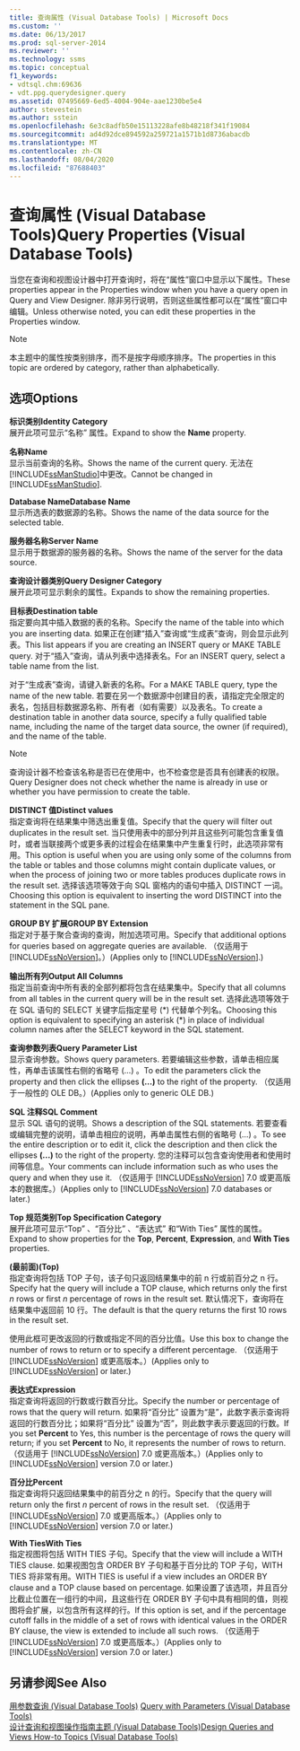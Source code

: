 ```yaml
---
title: 查询属性 (Visual Database Tools) | Microsoft Docs
ms.custom: ''
ms.date: 06/13/2017
ms.prod: sql-server-2014
ms.reviewer: ''
ms.technology: ssms
ms.topic: conceptual
f1_keywords:
- vdtsql.chm:69636
- vdt.ppg.querydesigner.query
ms.assetid: 07495669-6ed5-4004-904e-aae1230be5e4
author: stevestein
ms.author: sstein
ms.openlocfilehash: 6e3c8adfb50e15113228afe8b48218f341f19084
ms.sourcegitcommit: ad4d92dce894592a259721a1571b1d8736abacdb
ms.translationtype: MT
ms.contentlocale: zh-CN
ms.lasthandoff: 08/04/2020
ms.locfileid: "87688403"
---
```

# <a name="query-properties-visual-database-tools"></a><span data-ttu-id="d58f6-102">查询属性 (Visual Database Tools)</span><span class="sxs-lookup"><span data-stu-id="d58f6-102">Query Properties (Visual Database Tools)</span></span>
  <span data-ttu-id="d58f6-103">当您在查询和视图设计器中打开查询时，将在“属性”窗口中显示以下属性。</span><span class="sxs-lookup"><span data-stu-id="d58f6-103">These properties appear in the Properties window when you have a query open in Query and View Designer.</span></span> <span data-ttu-id="d58f6-104">除非另行说明，否则这些属性都可以在“属性”窗口中编辑。</span><span class="sxs-lookup"><span data-stu-id="d58f6-104">Unless otherwise noted, you can edit these properties in the Properties window.</span></span>  
  
> [!NOTE]  
>  <span data-ttu-id="d58f6-105">本主题中的属性按类别排序，而不是按字母顺序排序。</span><span class="sxs-lookup"><span data-stu-id="d58f6-105">The properties in this topic are ordered by category, rather than alphabetically.</span></span>  
  
## <a name="options"></a><span data-ttu-id="d58f6-106">选项</span><span class="sxs-lookup"><span data-stu-id="d58f6-106">Options</span></span>  
 <span data-ttu-id="d58f6-107">**标识类别**</span><span class="sxs-lookup"><span data-stu-id="d58f6-107">**Identity Category**</span></span>  
 <span data-ttu-id="d58f6-108">展开此项可显示“名称”  属性。</span><span class="sxs-lookup"><span data-stu-id="d58f6-108">Expand to show the **Name** property.</span></span>  
  
 <span data-ttu-id="d58f6-109">**名称**</span><span class="sxs-lookup"><span data-stu-id="d58f6-109">**Name**</span></span>  
 <span data-ttu-id="d58f6-110">显示当前查询的名称。</span><span class="sxs-lookup"><span data-stu-id="d58f6-110">Shows the name of the current query.</span></span> <span data-ttu-id="d58f6-111">无法在 [!INCLUDE[ssManStudio](../../includes/ssmanstudio-md.md)]中更改。</span><span class="sxs-lookup"><span data-stu-id="d58f6-111">Cannot be changed in [!INCLUDE[ssManStudio](../../includes/ssmanstudio-md.md)].</span></span>  
  
 <span data-ttu-id="d58f6-112">**Database Name**</span><span class="sxs-lookup"><span data-stu-id="d58f6-112">**Database Name**</span></span>  
 <span data-ttu-id="d58f6-113">显示所选表的数据源的名称。</span><span class="sxs-lookup"><span data-stu-id="d58f6-113">Shows the name of the data source for the selected table.</span></span>  
  
 <span data-ttu-id="d58f6-114">**服务器名称**</span><span class="sxs-lookup"><span data-stu-id="d58f6-114">**Server Name**</span></span>  
 <span data-ttu-id="d58f6-115">显示用于数据源的服务器的名称。</span><span class="sxs-lookup"><span data-stu-id="d58f6-115">Shows the name of the server for the data source.</span></span>  
  
 <span data-ttu-id="d58f6-116">**查询设计器类别**</span><span class="sxs-lookup"><span data-stu-id="d58f6-116">**Query Designer Category**</span></span>  
 <span data-ttu-id="d58f6-117">展开此项可显示剩余的属性。</span><span class="sxs-lookup"><span data-stu-id="d58f6-117">Expands to show the remaining properties.</span></span>  
  
 <span data-ttu-id="d58f6-118">**目标表**</span><span class="sxs-lookup"><span data-stu-id="d58f6-118">**Destination table**</span></span>  
 <span data-ttu-id="d58f6-119">指定要向其中插入数据的表的名称。</span><span class="sxs-lookup"><span data-stu-id="d58f6-119">Specify the name of the table into which you are inserting data.</span></span> <span data-ttu-id="d58f6-120">如果正在创建“插入”查询或“生成表”查询，则会显示此列表。</span><span class="sxs-lookup"><span data-stu-id="d58f6-120">This list appears if you are creating an INSERT query or MAKE TABLE query.</span></span> <span data-ttu-id="d58f6-121">对于“插入”查询，请从列表中选择表名。</span><span class="sxs-lookup"><span data-stu-id="d58f6-121">For an INSERT query, select a table name from the list.</span></span>  
  
 <span data-ttu-id="d58f6-122">对于“生成表”查询，请键入新表的名称。</span><span class="sxs-lookup"><span data-stu-id="d58f6-122">For a MAKE TABLE query, type the name of the new table.</span></span> <span data-ttu-id="d58f6-123">若要在另一个数据源中创建目的表，请指定完全限定的表名，包括目标数据源名称、所有者（如有需要）以及表名。</span><span class="sxs-lookup"><span data-stu-id="d58f6-123">To create a destination table in another data source, specify a fully qualified table name, including the name of the target data source, the owner (if required), and the name of the table.</span></span>  
  
> [!NOTE]  
>  <span data-ttu-id="d58f6-124">查询设计器不检查该名称是否已在使用中，也不检查您是否具有创建表的权限。</span><span class="sxs-lookup"><span data-stu-id="d58f6-124">Query Designer does not check whether the name is already in use or whether you have permission to create the table.</span></span>  
  
 <span data-ttu-id="d58f6-125">**DISTINCT 值**</span><span class="sxs-lookup"><span data-stu-id="d58f6-125">**Distinct values**</span></span>  
 <span data-ttu-id="d58f6-126">指定查询将在结果集中筛选出重复值。</span><span class="sxs-lookup"><span data-stu-id="d58f6-126">Specify that the query will filter out duplicates in the result set.</span></span> <span data-ttu-id="d58f6-127">当只使用表中的部分列并且这些列可能包含重复值时，或者当联接两个或更多表的过程会在结果集中产生重复行时，此选项非常有用。</span><span class="sxs-lookup"><span data-stu-id="d58f6-127">This option is useful when you are using only some of the columns from the table or tables and those columns might contain duplicate values, or when the process of joining two or more tables produces duplicate rows in the result set.</span></span> <span data-ttu-id="d58f6-128">选择该选项等效于向 SQL 窗格内的语句中插入 DISTINCT 一词。</span><span class="sxs-lookup"><span data-stu-id="d58f6-128">Choosing this option is equivalent to inserting the word DISTINCT into the statement in the SQL pane.</span></span>  
  
 <span data-ttu-id="d58f6-129">**GROUP BY 扩展**</span><span class="sxs-lookup"><span data-stu-id="d58f6-129">**GROUP BY Extension**</span></span>  
 <span data-ttu-id="d58f6-130">指定对于基于聚合查询的查询，附加选项可用。</span><span class="sxs-lookup"><span data-stu-id="d58f6-130">Specify that additional options for queries based on aggregate queries are available.</span></span> <span data-ttu-id="d58f6-131">（仅适用于 [!INCLUDE[ssNoVersion](../../includes/ssnoversion-md.md)]。）</span><span class="sxs-lookup"><span data-stu-id="d58f6-131">(Applies only to [!INCLUDE[ssNoVersion](../../includes/ssnoversion-md.md)].)</span></span>  
  
 <span data-ttu-id="d58f6-132">**输出所有列**</span><span class="sxs-lookup"><span data-stu-id="d58f6-132">**Output All Columns**</span></span>  
 <span data-ttu-id="d58f6-133">指定当前查询中所有表的全部列都将包含在结果集中。</span><span class="sxs-lookup"><span data-stu-id="d58f6-133">Specify that all columns from all tables in the current query will be in the result set.</span></span> <span data-ttu-id="d58f6-134">选择此选项等效于在 SQL 语句的 SELECT 关键字后指定星号 (\*) 代替单个列名。</span><span class="sxs-lookup"><span data-stu-id="d58f6-134">Choosing this option is equivalent to specifying an asterisk (\*) in place of individual column names after the SELECT keyword in the SQL statement.</span></span>  
  
 <span data-ttu-id="d58f6-135">**查询参数列表**</span><span class="sxs-lookup"><span data-stu-id="d58f6-135">**Query Parameter List**</span></span>  
 <span data-ttu-id="d58f6-136">显示查询参数。</span><span class="sxs-lookup"><span data-stu-id="d58f6-136">Shows query parameters.</span></span> <span data-ttu-id="d58f6-137">若要编辑这些参数，请单击相应属性，再单击该属性右侧的省略号 (…)  。</span><span class="sxs-lookup"><span data-stu-id="d58f6-137">To edit the parameters click the property and then click the ellipses **(...)** to the right of the property.</span></span> <span data-ttu-id="d58f6-138">（仅适用于一般性的 OLE DB。）</span><span class="sxs-lookup"><span data-stu-id="d58f6-138">(Applies only to generic OLE DB.)</span></span>  
  
 <span data-ttu-id="d58f6-139">**SQL 注释**</span><span class="sxs-lookup"><span data-stu-id="d58f6-139">**SQL Comment**</span></span>  
 <span data-ttu-id="d58f6-140">显示 SQL 语句的说明。</span><span class="sxs-lookup"><span data-stu-id="d58f6-140">Shows a description of the SQL statements.</span></span> <span data-ttu-id="d58f6-141">若要查看或编辑完整的说明，请单击相应的说明，再单击属性右侧的省略号 (…)  。</span><span class="sxs-lookup"><span data-stu-id="d58f6-141">To see the entire description or to edit it, click the description and then click the ellipses **(...)** to the right of the property.</span></span> <span data-ttu-id="d58f6-142">您的注释可以包含查询使用者和使用时间等信息。</span><span class="sxs-lookup"><span data-stu-id="d58f6-142">Your comments can include information such as who uses the query and when they use it.</span></span> <span data-ttu-id="d58f6-143">（仅适用于 [!INCLUDE[ssNoVersion](../../includes/ssnoversion-md.md)] 7.0 或更高版本的数据库。）</span><span class="sxs-lookup"><span data-stu-id="d58f6-143">(Applies only to [!INCLUDE[ssNoVersion](../../includes/ssnoversion-md.md)] 7.0 databases or later.)</span></span>  
  
 <span data-ttu-id="d58f6-144">**Top 规范类别**</span><span class="sxs-lookup"><span data-stu-id="d58f6-144">**Top Specification Category**</span></span>  
 <span data-ttu-id="d58f6-145">展开此项可显示“Top”  、“百分比”  、“表达式”  和“With Ties”  属性的属性。</span><span class="sxs-lookup"><span data-stu-id="d58f6-145">Expand to show properties for the **Top**, **Percent**, **Expression**, and **With Ties** properties.</span></span>  
  
 <span data-ttu-id="d58f6-146">**(最前面)**</span><span class="sxs-lookup"><span data-stu-id="d58f6-146">**(Top)**</span></span>  
 <span data-ttu-id="d58f6-147">指定查询将包括 TOP 子句，该子句只返回结果集中的前 n  行或前百分之 n  行。</span><span class="sxs-lookup"><span data-stu-id="d58f6-147">Specify hat the query will include a TOP clause, which returns only the first *n* rows or first *n* percentage of rows in the result set.</span></span> <span data-ttu-id="d58f6-148">默认情况下，查询将在结果集中返回前 10 行。</span><span class="sxs-lookup"><span data-stu-id="d58f6-148">The default is that the query returns the first 10 rows in the result set.</span></span>  
  
 <span data-ttu-id="d58f6-149">使用此框可更改返回的行数或指定不同的百分比值。</span><span class="sxs-lookup"><span data-stu-id="d58f6-149">Use this box to change the number of rows to return or to specify a different percentage.</span></span> <span data-ttu-id="d58f6-150">（仅适用于 [!INCLUDE[ssNoVersion](../../includes/ssnoversion-md.md)] 或更高版本。）</span><span class="sxs-lookup"><span data-stu-id="d58f6-150">(Applies only to [!INCLUDE[ssNoVersion](../../includes/ssnoversion-md.md)] or later.)</span></span>  
  
 <span data-ttu-id="d58f6-151">**表达式**</span><span class="sxs-lookup"><span data-stu-id="d58f6-151">**Expression**</span></span>  
 <span data-ttu-id="d58f6-152">指定查询将返回的行数或行数百分比。</span><span class="sxs-lookup"><span data-stu-id="d58f6-152">Specify the number or percentage of rows that the query will return.</span></span> <span data-ttu-id="d58f6-153">如果将“百分比”  设置为“是”，此数字表示查询将返回的行数百分比；如果将“百分比”  设置为“否”，则此数字表示要返回的行数。</span><span class="sxs-lookup"><span data-stu-id="d58f6-153">If you set **Percent** to Yes, this number is the percentage of rows the query will return; if you set **Percent** to No, it represents the number of rows to return.</span></span> <span data-ttu-id="d58f6-154">（仅适用于 [!INCLUDE[ssNoVersion](../../includes/ssnoversion-md.md)] 7.0 或更高版本。）</span><span class="sxs-lookup"><span data-stu-id="d58f6-154">(Applies only to [!INCLUDE[ssNoVersion](../../includes/ssnoversion-md.md)] version 7.0 or later.)</span></span>  
  
 <span data-ttu-id="d58f6-155">**百分比**</span><span class="sxs-lookup"><span data-stu-id="d58f6-155">**Percent**</span></span>  
 <span data-ttu-id="d58f6-156">指定查询将只返回结果集中的前百分之 n  的行。</span><span class="sxs-lookup"><span data-stu-id="d58f6-156">Specify that the query will return only the first *n* percent of rows in the result set.</span></span> <span data-ttu-id="d58f6-157">（仅适用于 [!INCLUDE[ssNoVersion](../../includes/ssnoversion-md.md)] 7.0 或更高版本。）</span><span class="sxs-lookup"><span data-stu-id="d58f6-157">(Applies only to [!INCLUDE[ssNoVersion](../../includes/ssnoversion-md.md)] version 7.0 or later.)</span></span>  
  
 <span data-ttu-id="d58f6-158">**With Ties**</span><span class="sxs-lookup"><span data-stu-id="d58f6-158">**With Ties**</span></span>  
 <span data-ttu-id="d58f6-159">指定视图将包括 WITH TIES 子句。</span><span class="sxs-lookup"><span data-stu-id="d58f6-159">Specify that the view will include a WITH TIES clause.</span></span> <span data-ttu-id="d58f6-160">如果视图包含 ORDER BY 子句和基于百分比的 TOP 子句，WITH TIES 将非常有用。</span><span class="sxs-lookup"><span data-stu-id="d58f6-160">WITH TIES is useful if a view includes an ORDER BY clause and a TOP clause based on percentage.</span></span> <span data-ttu-id="d58f6-161">如果设置了该选项，并且百分比截止位置在一组行的中间，且这些行在 ORDER BY 子句中具有相同的值，则视图将会扩展，以包含所有这样的行。</span><span class="sxs-lookup"><span data-stu-id="d58f6-161">If this option is set, and if the percentage cutoff falls in the middle of a set of rows with identical values in the ORDER BY clause, the view is extended to include all such rows.</span></span> <span data-ttu-id="d58f6-162">（仅适用于 [!INCLUDE[ssNoVersion](../../includes/ssnoversion-md.md)] 7.0 或更高版本。）</span><span class="sxs-lookup"><span data-stu-id="d58f6-162">(Applies only to [!INCLUDE[ssNoVersion](../../includes/ssnoversion-md.md)] version 7.0 or later.)</span></span>  
  
## <a name="see-also"></a><span data-ttu-id="d58f6-163">另请参阅</span><span class="sxs-lookup"><span data-stu-id="d58f6-163">See Also</span></span>  
 <span data-ttu-id="d58f6-164">[用参数查询 &#40;Visual Database Tools&#41;](visual-database-tools.md) </span><span class="sxs-lookup"><span data-stu-id="d58f6-164">[Query with Parameters &#40;Visual Database Tools&#41;](visual-database-tools.md) </span></span>  
 [<span data-ttu-id="d58f6-165">设计查询和视图操作指南主题 (Visual Database Tools)</span><span class="sxs-lookup"><span data-stu-id="d58f6-165">Design Queries and Views How-to Topics &#40;Visual Database Tools&#41;</span></span>](design-queries-and-views-how-to-topics-visual-database-tools.md)  
  
  
